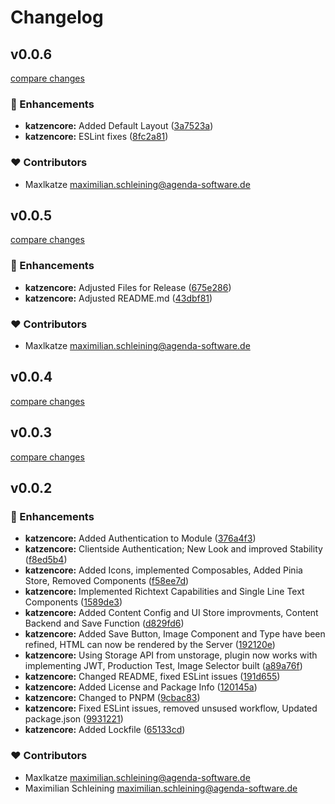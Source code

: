 # Changelog


## v0.0.6

[compare changes](https://github.com/maxlkatze/katzen-core/compare/v0.0.5...v0.0.6)

### 🚀 Enhancements

- **katzencore:** Added Default Layout ([3a7523a](https://github.com/maxlkatze/katzen-core/commit/3a7523a))
- **katzencore:** ESLint fixes ([8fc2a81](https://github.com/maxlkatze/katzen-core/commit/8fc2a81))

### ❤️ Contributors

- Maxlkatze <maximilian.schleining@agenda-software.de>

## v0.0.5

[compare changes](https://github.com/maxlkatze/katzen-core/compare/v0.0.4...v0.0.5)

### 🚀 Enhancements

- **katzencore:** Adjusted Files for Release ([675e286](https://github.com/maxlkatze/katzen-core/commit/675e286))
- **katzencore:** Adjusted README.md ([43dbf81](https://github.com/maxlkatze/katzen-core/commit/43dbf81))

### ❤️ Contributors

- Maxlkatze <maximilian.schleining@agenda-software.de>

## v0.0.4

[compare changes](https://github.com/maxlkatze/katzen-core/compare/v0.0.3...v0.0.4)

## v0.0.3

[compare changes](https://github.com/maxlkatze/katzen-core/compare/v0.0.2...v0.0.3)

## v0.0.2


### 🚀 Enhancements

- **katzencore:** Added Authentication to Module ([376a4f3](https://github.com/maxlkatze/katzen-core/commit/376a4f3))
- **katzencore:** Clientside Authentication; New Look and improved Stability ([f8ed5b4](https://github.com/maxlkatze/katzen-core/commit/f8ed5b4))
- **katzencore:** Added Icons, implemented Composables, Added Pinia Store, Removed Components ([f58ee7d](https://github.com/maxlkatze/katzen-core/commit/f58ee7d))
- **katzencore:** Implemented Richtext Capabilities and Single Line Text Components ([1589de3](https://github.com/maxlkatze/katzen-core/commit/1589de3))
- **katzencore:** Added Content Config and UI Store improvments, Content Backend and Save Function ([d829fd6](https://github.com/maxlkatze/katzen-core/commit/d829fd6))
- **katzencore:** Added Save Button, Image Component and Type have been refined, HTML can now be rendered by the Server ([192120e](https://github.com/maxlkatze/katzen-core/commit/192120e))
- **katzencore:** Using Storage API from unstorage, plugin now works with implementing JWT, Production Test, Image Selector built ([a89a76f](https://github.com/maxlkatze/katzen-core/commit/a89a76f))
- **katzencore:** Changed README, fixed ESLint issues ([191d655](https://github.com/maxlkatze/katzen-core/commit/191d655))
- **katzencore:** Added License and Package Info ([120145a](https://github.com/maxlkatze/katzen-core/commit/120145a))
- **katzencore:** Changed to PNPM ([9cbac83](https://github.com/maxlkatze/katzen-core/commit/9cbac83))
- **katzencore:** Fixed ESLint issues, removed unsused workflow, Updated package.json ([9931221](https://github.com/maxlkatze/katzen-core/commit/9931221))
- **katzencore:** Added Lockfile ([65133cd](https://github.com/maxlkatze/katzen-core/commit/65133cd))

### ❤️ Contributors

- Maxlkatze <maximilian.schleining@agenda-software.de>
- Maximilian Schleining <maximilian.schleining@agenda-software.de>

